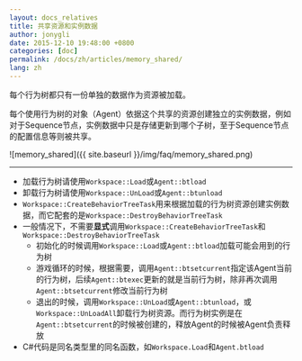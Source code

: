 ```yaml
---
layout: docs_relatives
title: 共享资源和实例数据
author: jonygli
date: 2015-12-10 19:48:00 +0800
categories: [doc]
permalink: /docs/zh/articles/memory_shared/
lang: zh
---
```


每个行为树都只有一份单独的数据作为资源被加载。

每个使用行为树的对象（Agent）依据这个共享的资源创建独立的实例数据，例如对于Sequence节点，实例数据中只是存储更新到哪个子树，至于Sequence节点的配置信息等则被共享。


![memory_shared]({{ site.baseurl }}/img/faq/memory_shared.png)

-------------------------------

 - 加载行为树请使用`Workspace::Load`或`Agent::btload`
 - 卸载行为树请使用`Workspace::UnLoad`或`Agent::btunload`
 - `Workspace::CreateBehaviorTreeTask`用来根据加载的行为树资源创建实例数据，而它配套的是`Workspace::DestroyBehaviorTreeTask`
 - 一般情况下，不需要**显式**调用`Workspace::CreateBehaviorTreeTask`和`Workspace::DestroyBehaviorTreeTask`
 	- 初始化的时候调用`Workspace::Load`或`Agent::btload`加载可能会用到的行为树
 	- 游戏循环的时候，根据需要，调用`Agent::btsetcurrent`指定该Agent当前的行为树，后续`Agent::btexec`更新的就是当前行为树，除非再次调用`Agent::btsetcurrent`修改当前行为树
 	- 退出的时候，调用`Workspace::UnLoad`或`Agent::btunload`，或`Workspace::UnLoadAll`卸载行为树资源。而行为树实例是在`Agent::btsetcurrent`的时候被创建的，释放Agent的时候被Agent负责释放
 - C#代码是同名类型里的同名函数，如`Workspace.Load`和`Agent.btload`